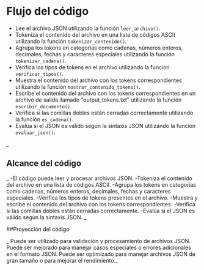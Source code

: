 # Flujo del código

* Lee el archivo JSON utilizando la función `leer_archivo()`.
* Tokeniza el contenido del archivo en una lista de códigos ASCII utilizando la función `tokenizar_contenido()`.
* Agrupa los tokens en categorías como cadenas, números enteros, decimales, fechas y caracteres especiales utilizando la función `tokenizar_cadena()`.
* Verifica los tipos de tokens en el archivo utilizando la función `verificar_tipos()`.
* Muestra el contenido del archivo con los tokens correspondientes utilizando la función `mostrar_contenido_tokens()`.
* Escribe el contenido del archivo con los tokens correspondientes en un archivo de salida llamado "output_tokens.txt" utilizando la función `escribir_documento()`.
* Verifica si las comillas dobles están cerradas correctamente utilizando la función `es_cadena()`.
* Evalua si el JSON es válido según la sintaxis JSON utilizando la función `evaluar_json()`.

_

## Alcance del código 

_
    -El código puede leer y procesar archivos JSON.
    -Tokeniza el contenido del archivo en una lista de códigos ASCII.
    -Agrupa los tokens en categorías como cadenas, números enteros, decimales, fechas y caracteres especiales.
    -Verifica los tipos de tokens presentes en el archivo.
    -Muestra y escribe el contenido del archivo con los tokens correspondientes.
    -Verifica si las comillas dobles están cerradas correctamente.
    -Evalúa si el JSON es válido según la sintaxis JSON.
_

##Proyección del código


  _ Puede ser utilizado para validación y procesamiento de archivos JSON.
    Puede ser mejorado para manejar casos especiales o errores adicionales en el formato JSON.
    Puede ser optimizado para manejar archivos JSON de gran tamaño o para mejorar el rendimiento._

